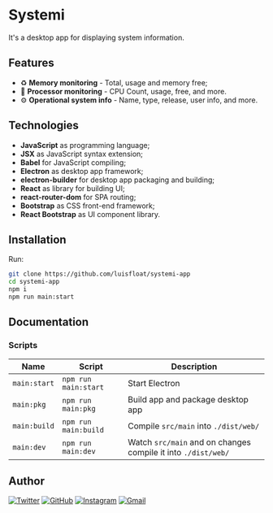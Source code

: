 # Systemi

It's a desktop app for displaying system information.

## Features

* ♻️ **Memory monitoring** - Total, usage and memory free;
* 🧮 **Processor monitoring** - CPU Count, usage, free, and more.
* ⚙️ **Operational system info** - Name, type, release, user info, and more.

## Technologies

* **JavaScript** as programming language;
* **JSX** as JavaScript syntax extension;
* **Babel** for JavaScript compiling;
* **Electron** as desktop app framework;
* **electron-builder** for desktop app packaging and building;
* **React** as library for building UI;
* **react-router-dom** for SPA routing;
* **Bootstrap** as CSS front-end framework;
* **React Bootstrap** as UI component library.

## Installation

Run:

```bash
git clone https://github.com/luisfloat/systemi-app
cd systemi-app
npm i
npm run main:start
```

## Documentation

### Scripts

Name | Script | Description
-----|---------|-----------------
`main:start` | ```npm run main:start``` | Start Electron
`main:pkg` | ```npm run main:pkg``` | Build app and package desktop app
`main:build` | ```npm run main:build``` | Compile `src/main` into `./dist/web/`
`main:dev` | ```npm run main:dev``` | Watch `src/main` and on changes compile it into `./dist/web/`

## Author

<a href="https://twitter.com/luisfloat"><img src="https://img.shields.io/badge/-Twitter-30363D?style=flat&amp;logo=twitter" alt="Twitter"/></a> <a href="https://github.com/luisfloat"><img src="https://img.shields.io/badge/-GitHub-30363D?style=flat&amp;logo=github" alt="GitHub"/></a> <a href="https://instagram.com/luisfloat"><img src="https://img.shields.io/badge/-Instagram-30363D?style=flat&amp;logo=instagram" alt="Instagram"/></a> <a href="mailto:contact@luisfloat.com"><img src="https://img.shields.io/badge/-Gmail-30363D?style=flat&amp;logo=gmail" alt="Gmail"/></a>
